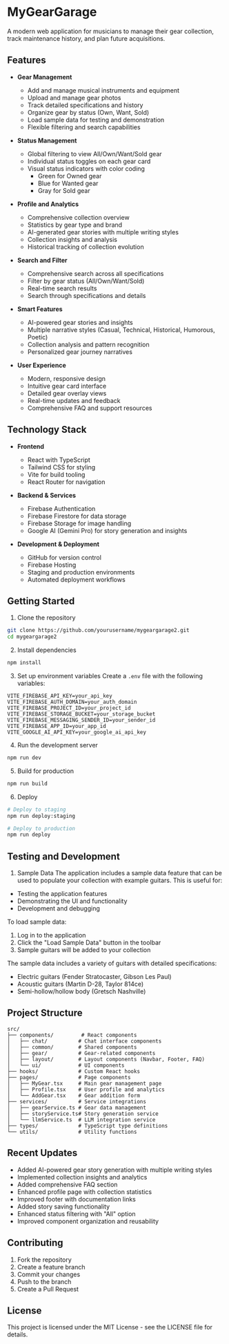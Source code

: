 # MyGearGarage

A modern web application for musicians to manage their gear collection, track maintenance history, and plan future acquisitions.

## Features

- **Gear Management**
  - Add and manage musical instruments and equipment
  - Upload and manage gear photos
  - Track detailed specifications and history
  - Organize gear by status (Own, Want, Sold)
  - Load sample data for testing and demonstration
  - Flexible filtering and search capabilities

- **Status Management**
  - Global filtering to view All/Own/Want/Sold gear
  - Individual status toggles on each gear card
  - Visual status indicators with color coding
    - Green for Owned gear
    - Blue for Wanted gear
    - Gray for Sold gear

- **Profile and Analytics**
  - Comprehensive collection overview
  - Statistics by gear type and brand
  - AI-generated gear stories with multiple writing styles
  - Collection insights and analysis
  - Historical tracking of collection evolution

- **Search and Filter**
  - Comprehensive search across all specifications
  - Filter by gear status (All/Own/Want/Sold)
  - Real-time search results
  - Search through specifications and details

- **Smart Features**
  - AI-powered gear stories and insights
  - Multiple narrative styles (Casual, Technical, Historical, Humorous, Poetic)
  - Collection analysis and pattern recognition
  - Personalized gear journey narratives

- **User Experience**
  - Modern, responsive design
  - Intuitive gear card interface
  - Detailed gear overlay views
  - Real-time updates and feedback
  - Comprehensive FAQ and support resources

## Technology Stack

- **Frontend**
  - React with TypeScript
  - Tailwind CSS for styling
  - Vite for build tooling
  - React Router for navigation

- **Backend & Services**
  - Firebase Authentication
  - Firebase Firestore for data storage
  - Firebase Storage for image handling
  - Google AI (Gemini Pro) for story generation and insights

- **Development & Deployment**
  - GitHub for version control
  - Firebase Hosting
  - Staging and production environments
  - Automated deployment workflows

## Getting Started

1. Clone the repository
```bash
git clone https://github.com/yourusername/mygeargarage2.git
cd mygeargarage2
```

2. Install dependencies
```bash
npm install
```

3. Set up environment variables
Create a `.env` file with the following variables:
```
VITE_FIREBASE_API_KEY=your_api_key
VITE_FIREBASE_AUTH_DOMAIN=your_auth_domain
VITE_FIREBASE_PROJECT_ID=your_project_id
VITE_FIREBASE_STORAGE_BUCKET=your_storage_bucket
VITE_FIREBASE_MESSAGING_SENDER_ID=your_sender_id
VITE_FIREBASE_APP_ID=your_app_id
VITE_GOOGLE_AI_API_KEY=your_google_ai_api_key
```

4. Run the development server
```bash
npm run dev
```

5. Build for production
```bash
npm run build
```

6. Deploy
```bash
# Deploy to staging
npm run deploy:staging

# Deploy to production
npm run deploy
```

## Testing and Development

1. Sample Data
The application includes a sample data feature that can be used to populate your collection with example guitars. This is useful for:
- Testing the application features
- Demonstrating the UI and functionality
- Development and debugging

To load sample data:
1. Log in to the application
2. Click the "Load Sample Data" button in the toolbar
3. Sample guitars will be added to your collection

The sample data includes a variety of guitars with detailed specifications:
- Electric guitars (Fender Stratocaster, Gibson Les Paul)
- Acoustic guitars (Martin D-28, Taylor 814ce)
- Semi-hollow/hollow body (Gretsch Nashville)

## Project Structure

```
src/
├── components/         # React components
│   ├── chat/          # Chat interface components
│   ├── common/        # Shared components
│   ├── gear/          # Gear-related components
│   ├── layout/        # Layout components (Navbar, Footer, FAQ)
│   └── ui/            # UI components
├── hooks/             # Custom React hooks
├── pages/             # Page components
│   ├── MyGear.tsx     # Main gear management page
│   ├── Profile.tsx    # User profile and analytics
│   └── AddGear.tsx    # Gear addition form
├── services/          # Service integrations
│   ├── gearService.ts # Gear data management
│   ├── storyService.ts# Story generation service
│   └── llmService.ts  # LLM integration service
├── types/             # TypeScript type definitions
└── utils/             # Utility functions
```

## Recent Updates

- Added AI-powered gear story generation with multiple writing styles
- Implemented collection insights and analytics
- Added comprehensive FAQ section
- Enhanced profile page with collection statistics
- Improved footer with documentation links
- Added story saving functionality
- Enhanced status filtering with "All" option
- Improved component organization and reusability

## Contributing

1. Fork the repository
2. Create a feature branch
3. Commit your changes
4. Push to the branch
5. Create a Pull Request

## License

This project is licensed under the MIT License - see the LICENSE file for details.
